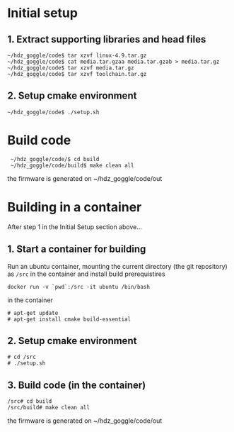 # Initial setup

## 1. Extract supporting libraries and head files

```
~/hdz_goggle/code$ tar xzvf linux-4.9.tar.gz
~/hdz_goggle/code$ cat media.tar.gzaa media.tar.gzab > media.tar.gz
~/hdz_goggle/code$ tar xzvf media.tar.gz
~/hdz_goggle/code$ tar xzvf toolchain.tar.gz
```

## 2. Setup cmake environment

```
~/hdz_goggle/code$ ./setup.sh
```

# Build code

```
 ~/hdz_goggle/code/$ cd build
 ~/hdz_goggle/code/build$ make clean all
```

the firmware is generated on ~/hdz_goggle/code/out


# Building in a container

After step 1 in the Initial Setup section above...

## 1. Start a container for building

Run an ubuntu container, mounting the current directory (the git repository) as `/src` in the container and install build prerequistires
```
docker run -v `pwd`:/src -it ubuntu /bin/bash
```
in the container
```
# apt-get update
# apt-get install cmake build-essential
```

## 2. Setup cmake environment

```
# cd /src
# ./setup.sh
```

## 3. Build code (in the container)

```
/src# cd build
/src/build# make clean all
```

the firmware is generated on ~/hdz_goggle/code/out
